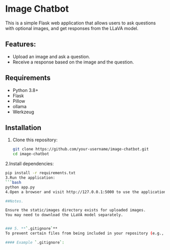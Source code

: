 # Image Chatbot

This is a simple Flask web application that allows users to ask questions with optional images, and get responses from the LLaVA model.

## Features:
- Upload an image and ask a question.
- Receive a response based on the image and the question.

## Requirements
- Python 3.8+
- Flask
- Pillow
- ollama
- Werkzeug

## Installation

1. Clone this repository:
   ```bash
   git clone https://github.com/your-username/image-chatbot.git
   cd image-chatbot
2.Install dependencies:
   ```bash
   pip install -r requirements.txt
3.Run the application:
   ```bash
   python app.py
4.Open a browser and visit http://127.0.0.1:5000 to use the application.

##Notes.

Ensure the static/images directory exists for uploaded images.
You may need to download the LLaVA model separately.


### 5. **`.gitignore`**
To prevent certain files from being included in your repository (e.g., virtual environments, cache files, or uploaded images), create a `.gitignore` file.

#### Example `.gitignore`:
